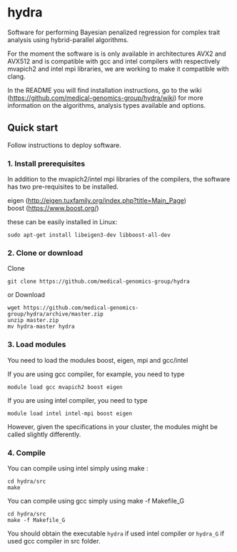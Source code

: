 # hydra

Software for performing Bayesian penalized regression for complex trait analysis using hybrid-parallel algorithms. 

For the moment the software is is only available in architectures AVX2 and AVX512 and is compatible with gcc and intel compilers with respectively mvapich2 and intel mpi libraries, we are working to make it compatible with clang.

In the README you will find installation instructions, go to the wiki (https://github.com/medical-genomics-group/hydra/wiki) for more information on the algorithms, analysis types available and options. 


## Quick start

Follow instructions to deploy software.

### 1. Install prerequisites
In addition to the mvapich2/intel mpi libraries of the compilers, the software has two pre-requisites to be installed.   

eigen (http://eigen.tuxfamily.org/index.php?title=Main_Page)   
boost (https://www.boost.org/)

these can be easily installed in Linux:

```
sudo apt-get install libeigen3-dev libboost-all-dev 
```

### 2. Clone or download

Clone

```
git clone https://github.com/medical-genomics-group/hydra
```

or Download

```
wget https://github.com/medical-genomics-group/hydra/archive/master.zip
unzip master.zip
mv hydra-master hydra
```


### 3. Load modules

You need to load the modules boost, eigen, mpi and gcc/intel 

If you are using gcc compiler, for example, you need to type
```
module load gcc mvapich2 boost eigen
```

If you are using intel compiler, you need to type

```
module load intel intel-mpi boost eigen
```

However, given the specifications in your cluster, the modules might be called slightly differently.

### 4. Compile

You can compile using intel simply using make :

```
cd hydra/src
make
```

You can compile using gcc simply using make -f Makefile_G
```
cd hydra/src
make -f Makefile_G
```

You should obtain the executable `hydra` if used intel compiler or `hydra_G` if used gcc compiler in src folder.
